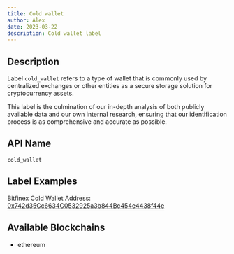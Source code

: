 ```yaml
---
title: Cold wallet
author: Alex
date: 2023-03-22
description: Cold wallet label
---
```


## Description

Label `cold_wallet` refers to a type of wallet that is commonly used by centralized exchanges or other entities as a secure storage solution for cryptocurrency assets.

This label is the culmination of our in-depth analysis of both publicly available data and our own internal research, ensuring that our identification process is as comprehensive and accurate as possible.
## API Name

`cold_wallet`

## Label Examples
Bitfinex Cold Wallet Address: [0x742d35Cc6634C0532925a3b844Bc454e4438f44e](https://etherscan.io/address/0x742d35Cc6634C0532925a3b844Bc454e4438f44e)

## Available Blockchains

* ethereum